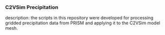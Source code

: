 ### C2VSim Precipitation

description:
the scripts in this repository were developed for processing gridded precipitation data from PRISM and applying it to the C2VSim model mesh.